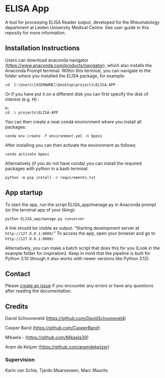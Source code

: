 # ELISA App
A tool for processing ELISA Reader output, developed for the Rheumatology department at Leiden University Medical Centre. See user guide in this reposity for more information.


## Installation Instructions
Users can download anaconda navigator (https://www.anaconda.com/products/navigator), which also installs the Anaconda Prompt terminal. Within this terminal, you can navigate to the folder where you installed the ELISA package, for example:
```batch
cd  C:\Users\[USERNAME]\Desktop\projects\ELISA-APP
```
Or if you have put it on a different disk you can first specify the disk of interest (e.g. H) :  
```batch
H:  
cd .\ projects\ELISA-APP
```

You can then create a neat conda environment where you install all packages:
```batch
conda env create -f environment.yml -n bpexi
```
After installing you can then activate the environment as follows:
```batch
conda activate bpexi
```

Alternatively (if you do not have conda) you can install the required packages with python in a bash terminal: 
```batch
python -m pip install -r requirements.txt
```
## App startup
To start the app, run the script ELISA_app/manage.py in Anaconda prompt (or the terminal app of your liking):

```batch
python ELISA_app/manage.py runserver
```

A link should be visible as output: “Starting development server at `http://127.0.0.1:8000/`”
To access the app, open your browser and go to `http://127.0.0.1:8000/`.

Alternatively, you can make a batch script that does this for you (Look in the example folder for inspiration). Keep in mind that the pipeline is built for Python 3.10 (though it also works with newer versions like Python 3.12).


## Contact
Please [create an issue](https://github.com/levrex/ELISA-APP/issues/new/choose) if you encounter any errors or have any questions after reading the documentation.


## Credits
David Schooneveld (https://github.com/DavidSchooneveld)

Casper Band (https://github.com/CasperBand)

Mikaela - (https://github.com/Mikaela39)

Aram de Keijzer (https://github.com/aramdekeijzer)

### Supervision
Karin van Schie, Tjardo Maarseveen, Marc Maurits
